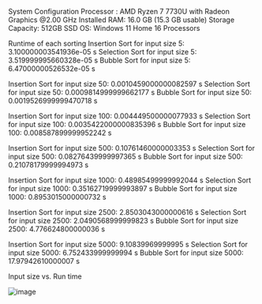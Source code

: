System Configuration
Processor : AMD Ryzen 7 7730U with Radeon Graphics @2.00 GHz
Installed RAM:	16.0 GB (15.3 GB usable)
Storage Capacity: 512GB SSD
OS: Windows 11 Home
16 Processors

Runtime of each sorting 
Insertion Sort for input size 5: 3.100000003541936e-05 s
Selection Sort for input size 5: 3.519999995660328e-05 s
Bubble Sort for input size 5: 6.47000000526532e-05 s

Insertion Sort for input size 50: 0.0010459000000082597 s
Selection Sort for input size 50: 0.0009814999999662177 s
Bubble Sort for input size 50: 0.0019526999999470718 s

Insertion Sort for input size 100: 0.004449500000077933 s
Selection Sort for input size 100: 0.0035422000000835396 s
Bubble Sort for input size 100: 0.008587899999952242 s

Insertion Sort for input size 500: 0.10761460000003353 s
Selection Sort for input size 500: 0.08276439999997365 s
Bubble Sort for input size 500: 0.21078179999994973 s

Insertion Sort for input size 1000: 0.48985499999992044 s
Selection Sort for input size 1000: 0.35162719999993897 s
Bubble Sort for input size 1000: 0.8953015000000732 s

Insertion Sort for input size 2500: 2.8503043000000616 s
Selection Sort for input size 2500: 2.0490568999999823 s
Bubble Sort for input size 2500: 4.776624800000036 s

Insertion Sort for input size 5000: 9.10839969999995 s
Selection Sort for input size 5000: 6.752433999999994 s
Bubble Sort for input size 5000: 17.97942610000007 s


Input size vs. Run time
 

![image](https://github.com/Dhanush2201/DAA_HandsOn_2/assets/67065764/d197d674-e4a8-476b-9870-7601d4ac242d)
